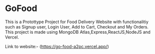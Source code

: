 # GoFood

This is a Protottype Project for Food Delivery Website with functionalitiy such as Signup user, Login User, Add to Cart, Checkout and My Orders.
This project is made using MongoDB Atlas,Express,ReactJS,NodeJS and Vercel.  

Link to website:- (https://go-food-a2pc.vercel.app/)
